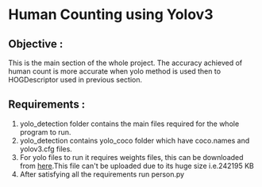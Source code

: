 # Human Counting using Yolov3

## Objective : 

This is the main section of the whole project. The accuracy achieved of human count is more accurate when yolo method is used then to HOGDescriptor used in previous section.

## Requirements :

1. yolo_detection folder contains the main files required for the whole program to run.
2. yolo_detection contains yolo_coco folder which have coco.names and yolov3.cfg files.
3. For yolo files to run it requires weights files, this can be downloaded from [here](https://pjreddie.com/media/files/yolov3-tiny.weights).This file can't be uploaded due to its huge size i.e.242195 KB
4. After satisfying all the requirements run person.py 

